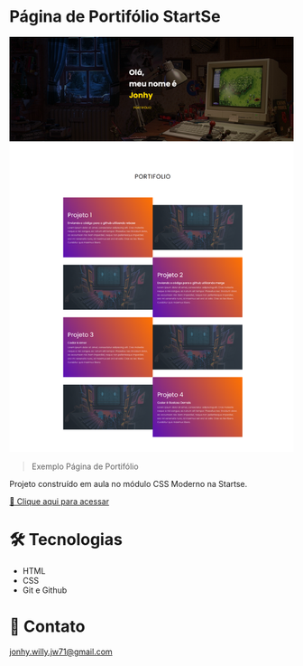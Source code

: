 # Página de Portifólio StartSe

![preview](./.github/preview.png)

> Exemplo Página de Portifólio

Projeto construído em aula no módulo CSS Moderno na Startse.

[ 🔗 Clique aqui para acessar](https://jonhy-willy.github.io/Projeto_PaginaWeb_Startse_/)

# 🛠 Tecnologias

- HTML
- CSS
- Git e Github

# 💙 Contato

jonhy.willy.jw71@gmail.com

